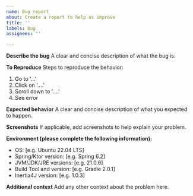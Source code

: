 ```yaml
---
name: Bug report
about: Create a report to help us improve
title: ''
labels: bug
assignees: ''

---
```


**Describe the bug**
A clear and concise description of what the bug is.

**To Reproduce**
Steps to reproduce the behavior:
1. Go to '...'
2. Click on '....'
3. Scroll down to '....'
4. See error

**Expected behavior**
A clear and concise description of what you expected to happen.

**Screenshots**
If applicable, add screenshots to help explain your problem.

**Environment (please complete the following information):**
 - OS: [e.g. Ubuntu 22.04 LTS]
 - Spring/Ktor version: [e.g. Spring 6.2]
 - JVM/JDK/JRE versions: [e.g. 21.0.6]
 - Build Tool and version: [e.g. Gradle 2.0.1]
 - Inertia4J version: [e.g. 1.0.3]

**Additional context**
Add any other context about the problem here.
